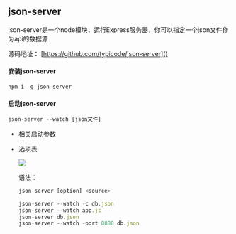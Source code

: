 ## json-server

json-server是一个node模块，运行Express服务器，你可以指定一个json文件作为api的数据源

源码地址： [https://github.com/typicode/json-server]()

#### 安装json-server

```javascript
npm i -g json-server
```

#### 启动json-server

```javascript
json-server --watch [json文件]
```

+ 相关启动参数

+ 选项表

  ![](C:\Users\Administrator\Desktop\总结\1544065166325.png) 	

     语法：

  ```javascript
  json-server [option] <source>
  ```

  ```javascript
  json-server --watch -c db.json
  json-server --watch app.js
  json-server db.json
  json-server --watch -port 8888 db.json
  ```

  

  

  

  